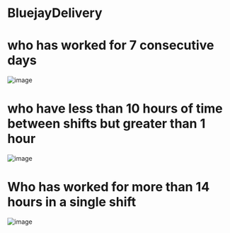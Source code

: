 # BluejayDelivery
# who has worked for 7 consecutive days

![image](https://github.com/bbhargavpanchal/BluejayDelivery/assets/105841271/756cf765-e978-4881-8c74-cd90f7e3fc29)


# who have less than 10 hours of time between shifts but greater than 1 hour

![image](https://github.com/bbhargavpanchal/BluejayDelivery/assets/105841271/39d5ba49-b9c9-41f3-ae89-054703f030e2)

# Who has worked for more than 14 hours in a single shift

![image](https://github.com/bbhargavpanchal/BluejayDelivery/assets/105841271/35b5ffd9-7e2f-4358-8a95-3725e1dfc9a5)
